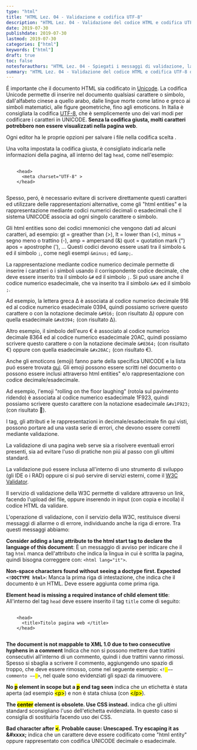 ```yaml
---
type: "html"
title: "HTML Lez. 04 - Validazione e codifica UTF-8"
description: "HTML Lez. 04 - Validazione del codice HTML e codifica UTF-8 delle pagine web, HTML entities ed emoji"
date: 2019-07-30
publishdate: 2019-07-30
lastmod: 2019-07-30
categories: ["html"]
keywords: ["html"]
draft: true
toc: false
notesforauthors: "HTML Lez. 04 - Spiegati i messaggi di validazione, la codifica UNICODE, gli html entities e l'uso di emoji"
summary: "HTML Lez. 04 - Validazione del codice HTML e codifica UTF-8 delle pagine web, HTML entities ed emoji"
---
```


<p>É importante che il documento HTML sia codificato in <a href="https://it.m.wikipedia.org/wiki/Unicode">Unicode</a>. La codifica Unicode permette di inserire nel documento qualsiasi carattere o simbolo, dall'alfabeto cinese a quello arabo, dalle lingue morte come latino e greco ai simboli matematici, alle figure geometriche, fino agli emoticons. In Italia è consigliata la codifica <a href="https://it.wikipedia.org/wiki/UTF-8">UTF-8</a>, che è semplicemente uno dei vari modi per codificare i caratteri in UNICODE. <strong>Senza la codifica giusta, molti caratteri potrebbero non essere visualizzati nella pagina web</strong>.</p>

<p>Ogni editor ha le proprie opzioni per salvare i file nella codifica scelta <!-- TODO aggiungere immagine x Atom-->.</p>

<p>Una volta impostata la codifica giusta, è consigliato indicarla nelle informazioni della pagina, all interno del tag <code  class="html">head</code>, come nell'esempio:</p>
<pre>
  <code class="html">
    &lt;head&gt;
      &lt;meta charset="UTF-8" &gt;
    &lt;/head&gt;
  </code>
</pre>

<p>Spesso, peró, è necessario evitare di scrivere direttamente questi caratteri ed utilizzare delle rappresentazioni alternative, come gli "html entities" e la rappresentazione mediante codici numerici decimali o esadecimali che il sistema UNICODE associa ad ogni singolo carattere o simbolo.</p>

<p>Gli html entities sono dei codici mnemonici che vengono dati ad alcuni caratteri, ad esempio:
gt = greather than (&gt;),
lt = lower than (&lt;),
minus = segno meno o trattino (-), 
amp = ampersand (&amp;)
quot = quotation mark (")
apos = apostrophe ('), …
Questi codici devono essere usati tra il simbolo <code  class="html">&amp;</code> ed il simbolo <code  class="html">;</code>, come negli esempi <code  class="html">&amp;minus;</code> ed <code  class="html">&amp;amp;</code>.</p>

<p>La rappresentazione mediante codice numerico decimale permette di inserire i caratteri o i simboli usando il corrispondente codice decimale, che deve essere inserito tra il simbolo <code  class="html">&amp;#</code> ed il simbolo <code  class="html">;</code>. Si puó usare anche il codice numerico esadecimale, che va inserito tra il simbolo <code  class="html">&amp;#x</code> ed il simbolo <code  class="html">;</code>.</p>

<p>Ad esempio, la lettera greca &Delta; è associata al codice numerico decimale 916 ed al codice numerico esadecimale 0394, quindi possiamo scrivere questo carattere o con la notazione decimale <code  class="html">&amp;#916;</code> (con risultato &#916;) oppure con quella esadecimale <code  class="html">&amp;#x0394;</code> (con risultato &#x0394;).</p>

<p>Altro esempio, il simbolo dell'euro &euro; è associato al codice numerico decimale 8364 ed al codice numerico esadecimale 20AC, quindi possiamo scrivere questo carattere o con la notazione decimale <code  class="html">&amp;#8364;</code> (con risultato &#8364;) oppure con quella esadecimale <code  class="html">&amp;#x20AC;</code> (con risultato &#x20AC;).</p>

<p>Anche gli emoticons (emoji) fanno parte della specifica UNICODE e la lista puó essere trovata <a href="https://www.unicode.org/emoji/charts/full-emoji-list.html">qui</a>. Gli emoji possono essere scritti nel documento o possono essere inclusi attraverso  
html entities" e/o rappresentazione con codice decimale/esadecimale.</p>

<p>Ad esempio, l'emoji "rolling on the floor laughing" (rotola sul pavimento ridendo) è associata al codice numerico esadecimale 1F923, quindi possiamo scrivere questo carattere con la notazione esadecimale <code  class="html">&amp;#x1F923;</code> (con risultato &#x1F923;).</p>

<p>I tag, gli attributi e le rappresentazioni in decimale/esadecimale fin qui visti, possono portare ad una vasta serie di errori, che devono essere corretti mediante validazione.</p>

<p>La validazione di una pagina web serve sia a risolvere eventuali errori presenti, sia ad evitare l'uso di pratiche non piú al passo con gli ultimi standard.</p>

<p>La validazione puó essere inclusa all'interno di uno strumento di sviluppo (gli IDE o i RAD) 
<!-- TODO aggiungere IDE e RAD --> oppure ci si puó servire di servizi esterni, come il <a href="https://validator.w3.org/">W3C Validator</a>.</p>

<p>Il servizio di validazione della W3C permette di validare attraverso un link, facendo l'upload del file, oppure inserendo in input (con copia e incolla) il codice HTML da validare.</p>

<p>L'operazione di validazione, con il servizio della W3C, restituisce diversi messaggi di allarme o di errore, individuando anche la riga di errore. Tra questi messaggi abbiamo:</p>

<p><strong>Consider adding a lang attribute to the html start tag to declare the language of this document</strong>: 
È un messaggio di avviso per indicare che il tag <code>html</code> manca dell'attributo che indica la lingua in cui è scritta la pagina, quindi bisogna correggere con: <code  class="html">&lt;html lang="it"&gt;</code>.</p>

<p><strong>Non-space characters found without seeing a doctype first. Expected <code  class="html">&lt;!DOCTYPE html&gt;</code></strong>:
Manca la prima riga di intestazione, che indica che il documento è un HTML. Deve essere aggiunta come prima riga.</p>

<p><strong>Element head is missing a required instance of child element title</strong>:
All'interno del tag <code>head</code> deve essere inserito il tag <code>title</code> come di seguito:</p>
<pre>
  <code class="html">
    &lt;head&gt;
      &lt;title&gt;Titolo pagina web &lt;/title&gt;
    &lt;/head&gt;
  </code>
</pre>

<p><strong>The document is not mappable to XML 1.0 due to two consecutive hyphens in a comment</strong> Indica che non si possono mettere due trattini consecutivi all'interno di un commento, quindi i due trattini vanno rimossi. Spesso si sbaglia a scrivere il commento, aggiungendo uno spazio di troppo, che deve essere rimosso, come nel seguente esempio: <code class="html">&lt;!<mark> </mark>&minus;&minus; commento &minus;&minus;<mark> </mark>&gt;</code>, nel quale sono evidenziati gli spazi da rimuovere.</p>

<p><strong>No <mark>p</mark> element in scope but a <mark>p</mark> end tag seen</strong> indica che un etichetta è stata aperta (ad esempio <mark>&lt;p&gt;</mark>) e non è stata chiusa (con <mark>&lt;/p&gt;</mark>).</p>

<p><strong>The <mark>center</mark> element is obsolete. Use CSS instead.</strong> indica che gli ultimi standard sconsigliano l'uso dell'etichetta evidenziata. In questo caso si consiglia di sostituirla facendo uso dei CSS.</p>

<p><strong>Bad character after <mark>&lt;</mark>. Probable cause: Unescaped. Try escaping it as &amp;#xxxx;</strong> indica che un carattere deve essere codificato come "html entity" oppure rappresentato con codifica UNICODE decimale o esadecimale.</p>
